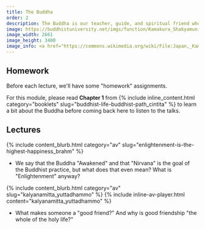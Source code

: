 ```yaml
---
title: The Buddha
order: 2
description: The Buddha is our teacher, guide, and spiritual friend who shows us the way out of our suffering.
image: https://buddhistuniversity.net/imgs/function/Kamakura_Shakyamuni_at_Cleveland_Museum_of_Art.jpg
image_width: 2661
image_height: 3400
image_info: <a href="https://commons.wikimedia.org/wiki/File:Japan,_Kamakura_period_-_Shakyamuni_-_2015.501_-_Cleveland_Museum_of_Art.jpg">The Cleveland Museum of Art</a>
---
```


## Homework

Before each lecture, we'll have some "homework" assignments.

For this module, please read **Chapter 1** from {% include inline_content.html category="booklets" slug="buddhist-life-buddhist-path_cintita" %}
to learn a bit about the Buddha before coming back here to listen to the talks.

## Lectures

{% include content_blurb.html category="av" slug="enlightenment-is-the-highest-happiness_brahm" %}
- We say that the Buddha "Awakened" and that "Nirvana" is the goal of the Buddhist practice, but what does that even mean? What is "Enlightenment" anyway?

{% include content_blurb.html category="av" slug="kalyanamitta_yuttadhammo" %}
{% include inline-av-player.html content="kalyanamitta_yuttadhammo" %}
- What makes someone a "good friend?" And why is good friendship "the whole of the holy life?"

